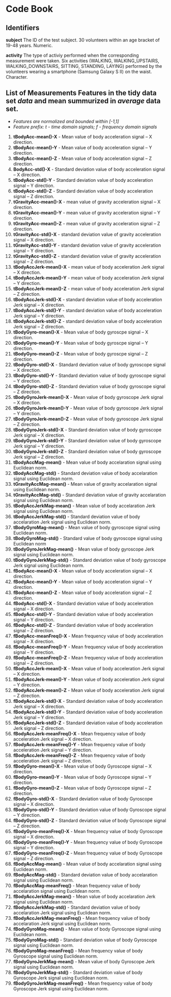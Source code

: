 # Code Book

## Identifiers

**subject** The ID of the test subject. 30 volunteers within an age bracket of 19-48 years. Numeric.

**activity** The type of activiy performed when the corresponding measurement were taken. Six activities (WALKING, WALKING_UPSTAIRS, WALKING_DOWNSTAIRS, SITTING, STANDING, LAYING) performed by the volunteers wearing a smartphone (Samsung Galaxy S II) on the waist. Character.

## List of Measurements Features in the tidy data set *data* and mean summurized in *average* data set. 

- *Features are normalized and bounded within [-1,1]*
- *Feature prefix: t - time domain signals; f - frequency domain signals*

1. **tBodyAcc-mean()-X** - Mean value of body acceleration signal – X direction. 
2. **tBodyAcc-mean()-Y** - Mean value of body acceleration signal – Y direction. 
3. **tBodyAcc-mean()-Z** - Mean value of body acceleration signal – Z direction. 
4. **BodyAcc-std()-X** - Standard deviation value of body acceleration signal – X direction. 
5. **tBodyAcc-std()-Y** - Standard deviation value of body acceleration signal – Y direction. 
6. **tBodyAcc-std()-Z** - Standard deviation value of body acceleration signal – Z direction. 
7. **tGravityAcc-mean()-X** - mean value of gravity acceleration signal – X direction. 
8. **tGravityAcc-mean()-Y** - mean value of gravity acceleration signal – Y direction. 
9. **tGravityAcc-mean()-Z** - mean value of gravity acceleration signal – Z direction. 
10. **tGravityAcc-std()-X** - standard deviation value of gravity acceleration signal – X direction. 
11. **tGravityAcc-std()-Y** - standard deviation value of gravity acceleration signal – Y direction. 
12. **tGravityAcc-std()-Z** - standard deviation value of gravity acceleration signal – Z direction. 
13. **tBodyAccJerk-mean()-X** - mean value of body acceleration Jerk signal – X direction. 
14. **tBodyAccJerk-mean()-Y** - mean value of body acceleration Jerk signal – Y direction.
15. **tBodyAccJerk-mean()-Z** - mean value of body acceleration Jerk signal – Z direction.
16. **tBodyAccJerk-std()-X** - standard deviation value of body acceleration Jerk signal – X direction.
17. **tBodyAccJerk-std()-Y** - standard deviation value of body acceleration Jerk signal – Y direction.
18. **tBodyAccJerk-std()-Z** - standard deviation value of body acceleration Jerk signal – Z direction.
19. **tBodyGyro-mean()-X** - Mean value of body gyroscpe signal – X direction.
20. **tBodyGyro-mean()-Y** - Mean value of body gyroscpe signal – Y direction.
21. **tBodyGyro-mean()-Z** - Mean value of body gyroscpe signal – Z direction.
22. **tBodyGyro-std()-X** - Standard deviation value of body gyroscope signal – X direction.
23. **tBodyGyro-std()-Y** - Standard deviation value of body gyroscope signal – Y direction.
24. **tBodyGyro-std()-Z** - Standard deviation value of body gyroscope signal – Z direction.
25. **tBodyGyroJerk-mean()-X** - Mean value of body gyroscope Jerk signal – X direction.
26. **tBodyGyroJerk-mean()-Y** - Mean value of body gyroscope Jerk signal – Y direction.
27. **tBodyGyroJerk-mean()-Z** - Mean value of body gyroscope Jerk signal – Z direction.
28. **tBodyGyroJerk-std()-X** - Standard deviation value of body gyroscope Jerk signal – X direction.
29. **tBodyGyroJerk-std()-Y** - Standard deviation value of body gyroscope Jerk signal – Y direction.
30. **tBodyGyroJerk-std()-Z** - Standard deviation value of body gyroscope Jerk signal – Z direction.
31. **tBodyAccMag-mean()** - Mean value of body accelaration signal using Euclidean norm.
32. **tBodyAccMag-std()** - Standard deviation value of body accelaration signal using Euclidean norm.
33. **tGravityAccMag-mean()** - Mean value of gravity accelaration signal using Euclidean norm.
34. **tGravityAccMag-std()** - Standard deviation value of gravity accelaration signal using Euclidean norm.
35. **tBodyAccJerkMag-mean()** - Mean value of body accelaration Jerk signal using Euclidean norm.
36. **tBodyAccJerkMag-std()** - Standard deviation value of body accelaration Jerk signal using Euclidean norm.
37. **tBodyGyroMag-mean()** - Mean value of body gyroscope signal using Euclidean norm.
38. **tBodyGyroMag-std()** - Standard value of body gyroscope signal using Euclidean norm
39. **tBodyGyroJerkMag-mean()** - Mean value of body gyroscope Jerk signal using Euclidean norm.
40. **tBodyGyroJerkMag-std()** - Standard deviation value of body gyroscope Jerk signal using Euclidean norm.
41. **fBodyAcc-mean()-X** - Mean value of body acceleration signal – X direction. 
42. **fBodyAcc-mean()-Y** - Mean value of body acceleration signal – Y direction. 
43. **fBodyAcc-mean()-Z** - Mean value of body acceleration signal – Z direction. 
44. **fBodyAcc-std()-X** - Standard deviation value of body acceleration signal – X direction.
45. **fBodyAcc-std()-Y** - Standard deviation value of body acceleration signal – Y direction.
46. **fBodyAcc-std()-Z** - Standard deviation value of body acceleration signal – Z direction.
47. **fBodyAcc-meanFreq()-X** - Mean frequency value of body acceleration signal – X direction. 
48. **fBodyAcc-meanFreq()-Y** - Mean frequency value of body acceleration signal – Y direction.
49. **fBodyAcc-meanFreq()-Z** - Mean frequency value of body acceleration signal – Z direction.
50. **fBodyAccJerk-mean()-X** - Mean value of body acceleration Jerk signal – X direction.
51. **fBodyAccJerk-mean()-Y** - Mean value of body acceleration Jerk signal – Y direction.
52. **fBodyAccJerk-mean()-Z** - Mean value of body acceleration Jerk signal – Z direction.
53. **fBodyAccJerk-std()-X** - Standard deviation value of body acceleration Jerk signal – X direction.
54. **fBodyAccJerk-std()-Y** - Standard deviation value of body acceleration Jerk signal – Y direction.
55. **fBodyAccJerk-std()-Z** - Standard deviation value of body acceleration Jerk signal – Z direction.
56. **fBodyAccJerk-meanFreq()-X** - Mean frequency value of body acceleration Jerk signal – X direction. 
57. **fBodyAccJerk-meanFreq()-Y** - Mean frequency value of body acceleration Jerk signal – Y direction. 
58. **fBodyAccJerk-meanFreq()-Z** - Mean frequency value of body acceleration Jerk signal – Z direction. 
59. **fBodyGyro-mean()-X** - Mean value of body Gyroscope signal – X direction.
60. **fBodyGyro-mean()-Y** - Mean value of body Gyroscope signal – Y direction.
61. **fBodyGyro-mean()-Z** - Mean value of body Gyroscope signal – Z direction.
62. **fBodyGyro-std()-X** - Standard deviation value of body Gyroscope signal – X direction.
63. **fBodyGyro-std()-Y** - Standard deviation value of body Gyroscope signal – Y direction.
64. **fBodyGyro-std()-Z** - Standard deviation value of body Gyroscope signal – Z direction.
65. **fBodyGyro-meanFreq()-X** - Mean frequency value of body Gyroscope signal – X direction.
66. **fBodyGyro-meanFreq()-Y** - Mean frequency value of body Gyroscope signal – Y direction.
67. **fBodyGyro-meanFreq()-Z** - Mean frequency value of body Gyroscope signal – Z direction.
68. **fBodyAccMag-mean()** - Mean value of body accelaration signal using Euclidean norm.
69. **fBodyAccMag-std()** - Standard deviation value of body accelaration signal using Euclidean norm.
70. **fBodyAccMag-meanFreq()** - Mean frequency value of body accelaration signal using Euclidean norm.
71. **fBodyAccJerkMag-mean()** - Mean value of body accelaration Jerk signal using Euclidean norm.
72. **fBodyAccJerkMag-std()** - Standard deviation value of body accelaration Jerk signal using Euclidean norm.
73. **fBodyAccJerkMag-meanFreq()** - Mean frequency value of body accelaration Jerk signal using Euclidean norm.
74. **fBodyGyroMag-mean()** - Mean value of body Gyroscope signal using Euclidean norm.
75. **fBodyGyroMag-std()** - Standard deviation value of body Gyroscope signal using Euclidean norm.
76. **fBodyGyroMag-meanFreq()** - Mean frequency value of body Gyroscope signal using Euclidean norm.
77. **fBodyGyroJerkMag-mean()** - Mean value of body Gyroscope Jerk signal using Euclidean norm.
78. **fBodyGyroJerkMag-std()** - Standard deviation value of body Gyroscope Jerk signal using Euclidean norm.
79. **fBodyGyroJerkMag-meanFreq()** - Mean frequency value of body Gyroscope Jerk signal using Euclidean norm.



